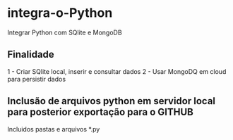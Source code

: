 # integra-o-Python
Integrar Python com SQlite e MongoDB

## Finalidade
1 - Criar SQlite local, inserir e consultar dados
2 - Usar MongoDQ em cloud para persistir dados

## Inclusão de arquivos python em servidor local para posterior exportação para o GITHUB

Incluidos pastas e arquivos *.py
